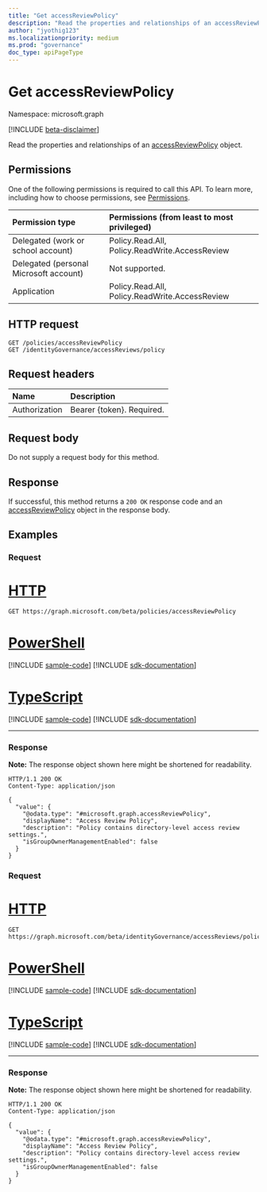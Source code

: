 ```yaml
---
title: "Get accessReviewPolicy"
description: "Read the properties and relationships of an accessReviewPolicy object."
author: "jyothig123"
ms.localizationpriority: medium
ms.prod: "governance"
doc_type: apiPageType
---
```


# Get accessReviewPolicy
Namespace: microsoft.graph

[!INCLUDE [beta-disclaimer](../../includes/beta-disclaimer.md)]

Read the properties and relationships of an [accessReviewPolicy](../resources/accessreviewpolicy.md) object.

## Permissions
One of the following permissions is required to call this API. To learn more, including how to choose permissions, see [Permissions](/graph/permissions-reference).

|Permission type|Permissions (from least to most privileged)|
|:---|:---|
|Delegated (work or school account)|Policy.Read.All, Policy.ReadWrite.AccessReview|
|Delegated (personal Microsoft account)|Not supported.|
|Application|Policy.Read.All, Policy.ReadWrite.AccessReview|

## HTTP request

<!-- {
  "blockType": "ignored"
}
-->
``` http
GET /policies/accessReviewPolicy
GET /identityGovernance/accessReviews/policy
```

## Request headers
|Name|Description|
|:---|:---|
|Authorization|Bearer {token}. Required.|

## Request body
Do not supply a request body for this method.

## Response

If successful, this method returns a `200 OK` response code and an [accessReviewPolicy](../resources/accessreviewpolicy.md) object in the response body.

## Examples

### Request

# [HTTP](#tab/http)
<!-- {
  "blockType": "request",
  "name": "get_accessreviewpolicy"
}
-->
``` http
GET https://graph.microsoft.com/beta/policies/accessReviewPolicy
```

# [PowerShell](#tab/powershell)
[!INCLUDE [sample-code](../includes/snippets/powershell/get-accessreviewpolicy-powershell-snippets.md)]
[!INCLUDE [sdk-documentation](../includes/snippets/snippets-sdk-documentation-link.md)]

# [TypeScript](#tab/typescript)
[!INCLUDE [sample-code](../includes/snippets/typescript/get-accessreviewpolicy-typescript-snippets.md)]
[!INCLUDE [sdk-documentation](../includes/snippets/snippets-sdk-documentation-link.md)]

---

### Response
**Note:** The response object shown here might be shortened for readability.
<!-- {
  "blockType": "response",
  "truncated": true,
  "@odata.type": "microsoft.graph.accessReviewPolicy"
}
-->
``` http
HTTP/1.1 200 OK
Content-Type: application/json

{
  "value": {
    "@odata.type": "#microsoft.graph.accessReviewPolicy",
    "displayName": "Access Review Policy",
    "description": "Policy contains directory-level access review settings.",
    "isGroupOwnerManagementEnabled": false
  }
}
```

### Request

# [HTTP](#tab/http)
<!-- {
  "blockType": "request",
  "name": "get_accessreviewpolicy_2"
}
-->
``` http
GET https://graph.microsoft.com/beta/identityGovernance/accessReviews/policy
```

# [PowerShell](#tab/powershell)
[!INCLUDE [sample-code](../includes/snippets/powershell/get-accessreviewpolicy-2-powershell-snippets.md)]
[!INCLUDE [sdk-documentation](../includes/snippets/snippets-sdk-documentation-link.md)]

# [TypeScript](#tab/typescript)
[!INCLUDE [sample-code](../includes/snippets/typescript/get-accessreviewpolicy-2-typescript-snippets.md)]
[!INCLUDE [sdk-documentation](../includes/snippets/snippets-sdk-documentation-link.md)]

---

### Response
**Note:** The response object shown here might be shortened for readability.
<!-- {
  "blockType": "response",
  "truncated": true,
  "@odata.type": "microsoft.graph.accessReviewPolicy"
}
-->
``` http
HTTP/1.1 200 OK
Content-Type: application/json

{
  "value": {
    "@odata.type": "#microsoft.graph.accessReviewPolicy",
    "displayName": "Access Review Policy",
    "description": "Policy contains directory-level access review settings.",
    "isGroupOwnerManagementEnabled": false
  }
}
```
